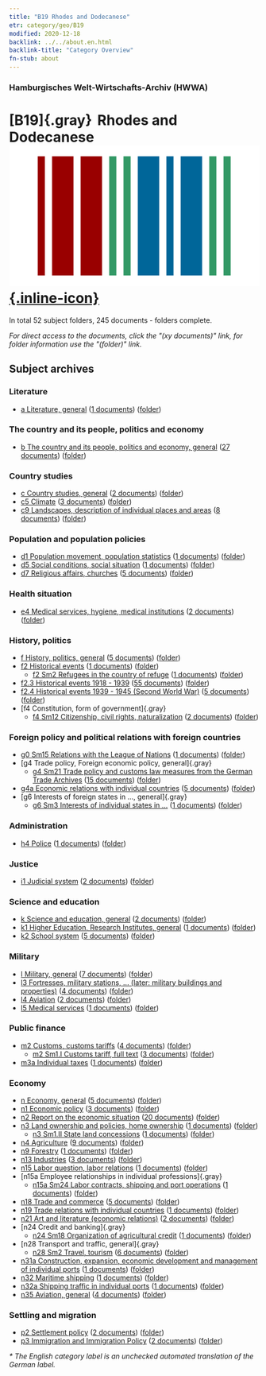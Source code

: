 ```yaml
---
title: "B19 Rhodes and Dodecanese"
etr: category/geo/B19
modified: 2020-12-18
backlink: ../../about.en.html
backlink-title: "Category Overview"
fn-stub: about
---
```


### Hamburgisches Welt-Wirtschafts-Archiv (HWWA)
# [B19]{.gray}&#8201; Rhodes and Dodecanese&#160; [![Wikidata item](/images/Wikidata-logo.svg){.inline-icon}](http://www.wikidata.org/entity/Q131555)





In total 52 subject folders, 245 documents - folders complete.

_For direct access to the documents, click the "(xy documents)" link, for folder information use the "(folder)" link._

## Subject archives



### Literature

- [a Literature, general](../../../subject/about.en.html#a) (<a href="https://dfg-viewer.de/show/?tx_dlf[id]=https://pm20.zbw.eu/mets/sh/1411xx/141106/1423xx/142393/public.mets.en.xml" target="_blank">1 documents</a>) ([folder](http://purl.org/pressemappe20/folder/sh/141106,142393))

### The country and its people, politics and economy

- [b The country and its people, politics and economy, general](../../../subject/about.en.html#b) (<a href="https://dfg-viewer.de/show/?tx_dlf[id]=https://pm20.zbw.eu/mets/sh/1411xx/141106/1441xx/144196/public.mets.en.xml" target="_blank">27 documents</a>) ([folder](http://purl.org/pressemappe20/folder/sh/141106,144196))

### Country studies

- [c Country studies, general](../../../subject/about.en.html#c) (<a href="https://dfg-viewer.de/show/?tx_dlf[id]=https://pm20.zbw.eu/mets/sh/1411xx/141106/1441xx/144199/public.mets.en.xml" target="_blank">2 documents</a>) ([folder](http://purl.org/pressemappe20/folder/sh/141106,144199))
- [c5 Climate](../../../subject/about.en.html#c5) (<a href="https://dfg-viewer.de/show/?tx_dlf[id]=https://pm20.zbw.eu/mets/sh/1411xx/141106/1442xx/144209/public.mets.en.xml" target="_blank">3 documents</a>) ([folder](http://purl.org/pressemappe20/folder/sh/141106,144209))
- [c9 Landscapes, description of individual places and areas](../../../subject/about.en.html#c9) (<a href="https://dfg-viewer.de/show/?tx_dlf[id]=https://pm20.zbw.eu/mets/sh/1411xx/141106/1442xx/144214/public.mets.en.xml" target="_blank">8 documents</a>) ([folder](http://purl.org/pressemappe20/folder/sh/141106,144214))

### Population and population policies

- [d1 Population movement, population statistics](../../../subject/about.en.html#d1) (<a href="https://dfg-viewer.de/show/?tx_dlf[id]=https://pm20.zbw.eu/mets/sh/1411xx/141106/1442xx/144222/public.mets.en.xml" target="_blank">1 documents</a>) ([folder](http://purl.org/pressemappe20/folder/sh/141106,144222))
- [d5 Social conditions, social situation](../../../subject/about.en.html#d5) (<a href="https://dfg-viewer.de/show/?tx_dlf[id]=https://pm20.zbw.eu/mets/sh/1411xx/141106/1442xx/144233/public.mets.en.xml" target="_blank">1 documents</a>) ([folder](http://purl.org/pressemappe20/folder/sh/141106,144233))
- [d7 Religious affairs, churches](../../../subject/about.en.html#d7) (<a href="https://dfg-viewer.de/show/?tx_dlf[id]=https://pm20.zbw.eu/mets/sh/1411xx/141106/1442xx/144241/public.mets.en.xml" target="_blank">5 documents</a>) ([folder](http://purl.org/pressemappe20/folder/sh/141106,144241))

### Health situation

- [e4 Medical services, hygiene, medical institutions](../../../subject/about.en.html#e4) (<a href="https://dfg-viewer.de/show/?tx_dlf[id]=https://pm20.zbw.eu/mets/sh/1411xx/141106/1442xx/144266/public.mets.en.xml" target="_blank">2 documents</a>) ([folder](http://purl.org/pressemappe20/folder/sh/141106,144266))

### History, politics

- [f History, politics, general](../../../subject/about.en.html#f) (<a href="https://dfg-viewer.de/show/?tx_dlf[id]=https://pm20.zbw.eu/mets/sh/1411xx/141106/1442xx/144282/public.mets.en.xml" target="_blank">5 documents</a>) ([folder](http://purl.org/pressemappe20/folder/sh/141106,144282))
- [f2 Historical events](../../../subject/about.en.html#f2) (<a href="https://dfg-viewer.de/show/?tx_dlf[id]=https://pm20.zbw.eu/mets/sh/1411xx/141106/1442xx/144286/public.mets.en.xml" target="_blank">1 documents</a>) ([folder](http://purl.org/pressemappe20/folder/sh/141106,144286))
  - [f2 Sm2 Refugees in the country of refuge](../../../subject/about.en.html#f2_Sm2) (<a href="https://dfg-viewer.de/show/?tx_dlf[id]=https://pm20.zbw.eu/mets/sh/1411xx/141106/1442xx/144288/public.mets.en.xml" target="_blank">1 documents</a>) ([folder](http://purl.org/pressemappe20/folder/sh/141106,144288))
- [f2.3 Historical events 1918 - 1939](../../../subject/about.en.html#f2.3) (<a href="https://dfg-viewer.de/show/?tx_dlf[id]=https://pm20.zbw.eu/mets/sh/1411xx/141106/1813xx/181391/public.mets.en.xml" target="_blank">55 documents</a>) ([folder](http://purl.org/pressemappe20/folder/sh/141106,181391))
- [f2.4 Historical events 1939 - 1945 (Second World War)](../../../subject/about.en.html#f2.4) (<a href="https://dfg-viewer.de/show/?tx_dlf[id]=https://pm20.zbw.eu/mets/sh/1411xx/141106/1813xx/181361/public.mets.en.xml" target="_blank">5 documents</a>) ([folder](http://purl.org/pressemappe20/folder/sh/141106,181361))
- [f4 Constitution, form of government]{.gray}
  - [f4 Sm12 Citizenship, civil rights, naturalization](../../../subject/about.en.html#f4_Sm12) (<a href="https://dfg-viewer.de/show/?tx_dlf[id]=https://pm20.zbw.eu/mets/sh/1411xx/141106/1443xx/144368/public.mets.en.xml" target="_blank">2 documents</a>) ([folder](http://purl.org/pressemappe20/folder/sh/141106,144368))

### Foreign policy and political relations with foreign countries

  - [g0 Sm15 Relations with the League of Nations](../../../subject/about.en.html#g0_Sm15) (<a href="https://dfg-viewer.de/show/?tx_dlf[id]=https://pm20.zbw.eu/mets/sh/1411xx/141106/1445xx/144589/public.mets.en.xml" target="_blank">1 documents</a>) ([folder](http://purl.org/pressemappe20/folder/sh/141106,144589))
- [g4 Trade policy, Foreign economic policy, general]{.gray}
  - [g4 Sm21 Trade policy and customs law measures from the German Trade Archives](../../../subject/about.en.html#g4_Sm21) (<a href="https://dfg-viewer.de/show/?tx_dlf[id]=https://pm20.zbw.eu/mets/sh/1411xx/141106/1444xx/144492/public.mets.en.xml" target="_blank">15 documents</a>) ([folder](http://purl.org/pressemappe20/folder/sh/141106,144492))
- [g4a Economic relations with individual countries](../../../subject/about.en.html#g4a) (<a href="https://dfg-viewer.de/show/?tx_dlf[id]=https://pm20.zbw.eu/mets/sh/1411xx/141106/1445xx/144531/public.mets.en.xml" target="_blank">5 documents</a>) ([folder](http://purl.org/pressemappe20/folder/sh/141106,144531))
- [g6 Interests of foreign states in ..., general]{.gray}
  - [g6 Sm3 Interests of individual states in ...](../../../subject/about.en.html#g6_Sm3) (<a href="https://dfg-viewer.de/show/?tx_dlf[id]=https://pm20.zbw.eu/mets/sh/1411xx/141106/1445xx/144568/public.mets.en.xml" target="_blank">1 documents</a>) ([folder](http://purl.org/pressemappe20/folder/sh/141106,144568))

### Administration

- [h4 Police](../../../subject/about.en.html#h4) (<a href="https://dfg-viewer.de/show/?tx_dlf[id]=https://pm20.zbw.eu/mets/sh/1411xx/141106/1446xx/144666/public.mets.en.xml" target="_blank">1 documents</a>) ([folder](http://purl.org/pressemappe20/folder/sh/141106,144666))

### Justice

- [i1 Judicial system](../../../subject/about.en.html#i1) (<a href="https://dfg-viewer.de/show/?tx_dlf[id]=https://pm20.zbw.eu/mets/sh/1411xx/141106/1446xx/144695/public.mets.en.xml" target="_blank">2 documents</a>) ([folder](http://purl.org/pressemappe20/folder/sh/141106,144695))

### Science and education

- [k Science and education, general](../../../subject/about.en.html#k) (<a href="https://dfg-viewer.de/show/?tx_dlf[id]=https://pm20.zbw.eu/mets/sh/1411xx/141106/1447xx/144713/public.mets.en.xml" target="_blank">2 documents</a>) ([folder](http://purl.org/pressemappe20/folder/sh/141106,144713))
- [k1 Higher Education, Research Institutes, general](../../../subject/about.en.html#k1) (<a href="https://dfg-viewer.de/show/?tx_dlf[id]=https://pm20.zbw.eu/mets/sh/1411xx/141106/1447xx/144714/public.mets.en.xml" target="_blank">1 documents</a>) ([folder](http://purl.org/pressemappe20/folder/sh/141106,144714))
- [k2 School system](../../../subject/about.en.html#k2) (<a href="https://dfg-viewer.de/show/?tx_dlf[id]=https://pm20.zbw.eu/mets/sh/1411xx/141106/1447xx/144739/public.mets.en.xml" target="_blank">5 documents</a>) ([folder](http://purl.org/pressemappe20/folder/sh/141106,144739))

### Military

- [l Military, general](../../../subject/about.en.html#l) (<a href="https://dfg-viewer.de/show/?tx_dlf[id]=https://pm20.zbw.eu/mets/sh/1411xx/141106/1447xx/144762/public.mets.en.xml" target="_blank">7 documents</a>) ([folder](http://purl.org/pressemappe20/folder/sh/141106,144762))
- [l3 Fortresses, military stations, ... (later: military buildings and properties)](../../../subject/about.en.html#l3) (<a href="https://dfg-viewer.de/show/?tx_dlf[id]=https://pm20.zbw.eu/mets/sh/1411xx/141106/1447xx/144773/public.mets.en.xml" target="_blank">4 documents</a>) ([folder](http://purl.org/pressemappe20/folder/sh/141106,144773))
- [l4 Aviation](../../../subject/about.en.html#l4) (<a href="https://dfg-viewer.de/show/?tx_dlf[id]=https://pm20.zbw.eu/mets/sh/1411xx/141106/1447xx/144775/public.mets.en.xml" target="_blank">2 documents</a>) ([folder](http://purl.org/pressemappe20/folder/sh/141106,144775))
- [l5 Medical services](../../../subject/about.en.html#l5) (<a href="https://dfg-viewer.de/show/?tx_dlf[id]=https://pm20.zbw.eu/mets/sh/1411xx/141106/1447xx/144778/public.mets.en.xml" target="_blank">1 documents</a>) ([folder](http://purl.org/pressemappe20/folder/sh/141106,144778))

### Public finance

- [m2 Customs, customs tariffs](../../../subject/about.en.html#m2) (<a href="https://dfg-viewer.de/show/?tx_dlf[id]=https://pm20.zbw.eu/mets/sh/1411xx/141106/1448xx/144850/public.mets.en.xml" target="_blank">4 documents</a>) ([folder](http://purl.org/pressemappe20/folder/sh/141106,144850))
  - [m2 Sm1.I Customs tariff, full text](../../../subject/about.en.html#m2_Sm1.I) (<a href="https://dfg-viewer.de/show/?tx_dlf[id]=https://pm20.zbw.eu/mets/sh/1411xx/141106/1448xx/144851/public.mets.en.xml" target="_blank">3 documents</a>) ([folder](http://purl.org/pressemappe20/folder/sh/141106,144851))
- [m3a Individual taxes](../../../subject/about.en.html#m3a) (<a href="https://dfg-viewer.de/show/?tx_dlf[id]=https://pm20.zbw.eu/mets/sh/1411xx/141106/1448xx/144889/public.mets.en.xml" target="_blank">1 documents</a>) ([folder](http://purl.org/pressemappe20/folder/sh/141106,144889))

### Economy

- [n Economy, general](../../../subject/about.en.html#n) (<a href="https://dfg-viewer.de/show/?tx_dlf[id]=https://pm20.zbw.eu/mets/sh/1411xx/141106/1449xx/144930/public.mets.en.xml" target="_blank">5 documents</a>) ([folder](http://purl.org/pressemappe20/folder/sh/141106,144930))
- [n1 Economic policy](../../../subject/about.en.html#n1) (<a href="https://dfg-viewer.de/show/?tx_dlf[id]=https://pm20.zbw.eu/mets/sh/1411xx/141106/1449xx/144931/public.mets.en.xml" target="_blank">3 documents</a>) ([folder](http://purl.org/pressemappe20/folder/sh/141106,144931))
- [n2 Report on the economic situation](../../../subject/about.en.html#n2) (<a href="https://dfg-viewer.de/show/?tx_dlf[id]=https://pm20.zbw.eu/mets/sh/1411xx/141106/1449xx/144972/public.mets.en.xml" target="_blank">20 documents</a>) ([folder](http://purl.org/pressemappe20/folder/sh/141106,144972))
- [n3 Land ownership and policies, home ownership](../../../subject/about.en.html#n3) (<a href="https://dfg-viewer.de/show/?tx_dlf[id]=https://pm20.zbw.eu/mets/sh/1411xx/141106/1450xx/145027/public.mets.en.xml" target="_blank">1 documents</a>) ([folder](http://purl.org/pressemappe20/folder/sh/141106,145027))
  - [n3 Sm1.II State land concessions](../../../subject/about.en.html#n3_Sm1.II) (<a href="https://dfg-viewer.de/show/?tx_dlf[id]=https://pm20.zbw.eu/mets/sh/1411xx/141106/1450xx/145029/public.mets.en.xml" target="_blank">1 documents</a>) ([folder](http://purl.org/pressemappe20/folder/sh/141106,145029))
- [n4 Agriculture](../../../subject/about.en.html#n4) (<a href="https://dfg-viewer.de/show/?tx_dlf[id]=https://pm20.zbw.eu/mets/sh/1411xx/141106/1450xx/145048/public.mets.en.xml" target="_blank">9 documents</a>) ([folder](http://purl.org/pressemappe20/folder/sh/141106,145048))
- [n9 Forestry](../../../subject/about.en.html#n9) (<a href="https://dfg-viewer.de/show/?tx_dlf[id]=https://pm20.zbw.eu/mets/sh/1411xx/141106/1450xx/145074/public.mets.en.xml" target="_blank">1 documents</a>) ([folder](http://purl.org/pressemappe20/folder/sh/141106,145074))
- [n13 Industries](../../../subject/about.en.html#n13) (<a href="https://dfg-viewer.de/show/?tx_dlf[id]=https://pm20.zbw.eu/mets/sh/1411xx/141106/1450xx/145098/public.mets.en.xml" target="_blank">3 documents</a>) ([folder](http://purl.org/pressemappe20/folder/sh/141106,145098))
- [n15 Labor question, labor relations](../../../subject/about.en.html#n15) (<a href="https://dfg-viewer.de/show/?tx_dlf[id]=https://pm20.zbw.eu/mets/sh/1411xx/141106/1451xx/145155/public.mets.en.xml" target="_blank">1 documents</a>) ([folder](http://purl.org/pressemappe20/folder/sh/141106,145155))
- [n15a Employee relationships in individual professions]{.gray}
  - [n15a Sm24 Labor contracts, shipping and port operations](../../../subject/about.en.html#n15a_Sm24) (<a href="https://dfg-viewer.de/show/?tx_dlf[id]=https://pm20.zbw.eu/mets/sh/1411xx/141106/1618xx/161828/public.mets.en.xml" target="_blank">1 documents</a>) ([folder](http://purl.org/pressemappe20/folder/sh/141106,161828))
- [n18 Trade and commerce](../../../subject/about.en.html#n18) (<a href="https://dfg-viewer.de/show/?tx_dlf[id]=https://pm20.zbw.eu/mets/sh/1411xx/141106/1452xx/145262/public.mets.en.xml" target="_blank">5 documents</a>) ([folder](http://purl.org/pressemappe20/folder/sh/141106,145262))
- [n19 Trade relations with individual countries](../../../subject/about.en.html#n19) (<a href="https://dfg-viewer.de/show/?tx_dlf[id]=https://pm20.zbw.eu/mets/sh/1411xx/141106/1452xx/145289/public.mets.en.xml" target="_blank">1 documents</a>) ([folder](http://purl.org/pressemappe20/folder/sh/141106,145289))
- [n21 Art and literature (economic relations)](../../../subject/about.en.html#n21) (<a href="https://dfg-viewer.de/show/?tx_dlf[id]=https://pm20.zbw.eu/mets/sh/1411xx/141106/1452xx/145296/public.mets.en.xml" target="_blank">2 documents</a>) ([folder](http://purl.org/pressemappe20/folder/sh/141106,145296))
- [n24 Credit and banking]{.gray}
  - [n24 Sm18 Organization of agricultural credit](../../../subject/about.en.html#n24_Sm18) (<a href="https://dfg-viewer.de/show/?tx_dlf[id]=https://pm20.zbw.eu/mets/sh/1411xx/141106/1453xx/145381/public.mets.en.xml" target="_blank">1 documents</a>) ([folder](http://purl.org/pressemappe20/folder/sh/141106,145381))
- [n28 Transport and traffic, general]{.gray}
  - [n28 Sm2 Travel, tourism](../../../subject/about.en.html#n28_Sm2) (<a href="https://dfg-viewer.de/show/?tx_dlf[id]=https://pm20.zbw.eu/mets/sh/1411xx/141106/1616xx/161625/public.mets.en.xml" target="_blank">6 documents</a>) ([folder](http://purl.org/pressemappe20/folder/sh/141106,161625))
- [n31a Construction, expansion, economic development and management of individual ports](../../../subject/about.en.html#n31a) (<a href="https://dfg-viewer.de/show/?tx_dlf[id]=https://pm20.zbw.eu/mets/sh/1411xx/141106/1455xx/145565/public.mets.en.xml" target="_blank">1 documents</a>) ([folder](http://purl.org/pressemappe20/folder/sh/141106,145565))
- [n32 Maritime shipping](../../../subject/about.en.html#n32) (<a href="https://dfg-viewer.de/show/?tx_dlf[id]=https://pm20.zbw.eu/mets/sh/1411xx/141106/1455xx/145567/public.mets.en.xml" target="_blank">1 documents</a>) ([folder](http://purl.org/pressemappe20/folder/sh/141106,145567))
- [n32a Shipping traffic in individual ports](../../../subject/about.en.html#n32a) (<a href="https://dfg-viewer.de/show/?tx_dlf[id]=https://pm20.zbw.eu/mets/sh/1411xx/141106/1456xx/145644/public.mets.en.xml" target="_blank">1 documents</a>) ([folder](http://purl.org/pressemappe20/folder/sh/141106,145644))
- [n35 Aviation, general](../../../subject/about.en.html#n35) (<a href="https://dfg-viewer.de/show/?tx_dlf[id]=https://pm20.zbw.eu/mets/sh/1411xx/141106/1456xx/145681/public.mets.en.xml" target="_blank">4 documents</a>) ([folder](http://purl.org/pressemappe20/folder/sh/141106,145681))

### Settling and migration

- [p2 Settlement policy](../../../subject/about.en.html#p2) (<a href="https://dfg-viewer.de/show/?tx_dlf[id]=https://pm20.zbw.eu/mets/sh/1411xx/141106/1459xx/145915/public.mets.en.xml" target="_blank">2 documents</a>) ([folder](http://purl.org/pressemappe20/folder/sh/141106,145915))
- [p3 Immigration and Immigration Policy](../../../subject/about.en.html#p3) (<a href="https://dfg-viewer.de/show/?tx_dlf[id]=https://pm20.zbw.eu/mets/sh/1411xx/141106/1459xx/145917/public.mets.en.xml" target="_blank">2 documents</a>) ([folder](http://purl.org/pressemappe20/folder/sh/141106,145917))


_* The English category label is an unchecked automated translation of the German label._


